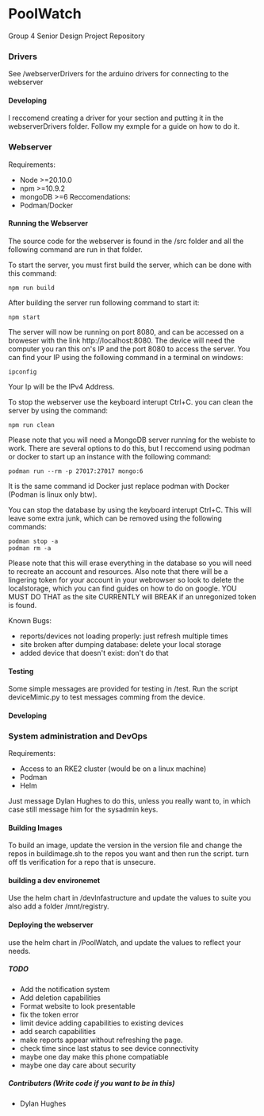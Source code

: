 # PoolWatch #
Group 4 Senior Design Project Repository

### Drivers ###
See /webserverDrivers for the arduino drivers for connecting to the webserver

#### Developing ####
I reccomend creating a driver for your section and putting it in the webserverDrivers folder. Follow my exmple for a guide on how to do it.

### Webserver ###
Requirements:
- Node >=20.10.0
- npm >=10.9.2
- mongoDB >=6
Reccomendations:
- Podman/Docker

#### Running the Webserver ####
The source code for the webserver is found in the /src folder and all the following command are run in that folder.

To start the server, you must first build the server, which can be done with this command:
```
npm run build
```

After building the server run following command to start it:
```
npm start
```

The server will now be running on port 8080, and can be accessed on a broweser with the link http://localhost:8080. The device will need the computer you ran this on's IP and the port 8080 to access the server. You can find your IP using the following command in a terminal on windows:
```
ipconfig
```

Your Ip will be the IPv4 Address.

To stop the webserver use the keyboard interupt Ctrl+C. you can clean the server by using the command:
```
npm run clean
```

Please note that you will need a MongoDB server running for the webiste to work. There are several options to do this, but I reccomend using podman or docker to start up an instance with the following command:
```
podman run --rm -p 27017:27017 mongo:6
```

It is the same command id Docker just replace podman with Docker (Podman is linux only btw).

You can stop the database by using the keyboard interupt Ctrl+C. This will leave some extra junk, which can be removed using the following commands:
```
podman stop -a
podman rm -a
```

Please note that this will erase everything in the database so you will need to recreate an account and resources. Also note that there will be a lingering token for your account in your webrowser so look to delete the localstorage, which you can find guides on how to do on google. YOU MUST DO THAT as the site CURRENTLY will BREAK if an unregonized token is found.

Known Bugs:
- reports/devices not loading properly: just refresh multiple times
- site broken after dumping database: delete your local storage
- added device that doesn't exist: don't do that

#### Testing ####
Some simple messages are provided for testing in /test. Run the script deviceMimic.py to test messages comming from the device.

#### Developing ####


### System administration and DevOps ###
Requirements:
- Access to an RKE2 cluster (would be on a linux machine)
- Podman
- Helm

Just message Dylan Hughes to do this, unless you really want to, in which case still message him for the sysadmin keys.

#### Building Images ####
To build an image, update the version in the version file and change the repos in buildimage.sh to the repos you want and then run the script. turn off tls verification for a repo that is unsecure.

#### building a dev environemet ####
Use the helm chart in /devInfastructure and update the values to suite you also add a folder /mnt/registry.

#### Deploying the webserver ####
use the helm chart in /PoolWatch, and update the values to reflect your needs.

##### TODO #####
- Add the notification system
- Add deletion capabilities
- Format website to look presentable
- fix the token error
- limit device adding capabilities to existing devices
- add search capabilities
- make reports appear without refreshing the page.
- check time since last status to see device connectivity
- maybe one day make this phone compatiable
- maybe one day care about security

##### Contributers (Write code if you want to be in this) #####
- Dylan Hughes
